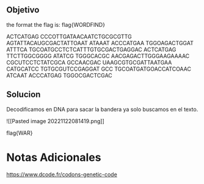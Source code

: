 ## Objetivo
the format the flag is: flag{WORDFIND}

ACTCATGAG CCCOTTGATAACAATCTGCGCGTTG AGTATTACAUGCGACTATTOAAT ATAAAT ACCCATGAA TGGOAGACTGGAT ATTTCA TGCOATGCCTCTCATTTGTGCGACTGAGGAC ACTCATGAG TTCTTGGCGGGG ATATCG TGGGCACGC AACGAGACTTGGGAAGAAAAC CGCUTCCTCTATCGCA GCCAACGAC UAAGCGTGCGATTAATGAA CATGCATCC TGTGCGUTCCGAGGAT GCC TGCOATGATGOACCATCOAAC ATCAAT ACCCATGAG TGGOCGACTCGAC

## Solucion
Decodificamos en DNA para sacar la bandera ya solo buscamos en el texto.

![[Pasted image 20221122081419.png]]

flag{WAR}

# Notas Adicionales
https://www.dcode.fr/codons-genetic-code
